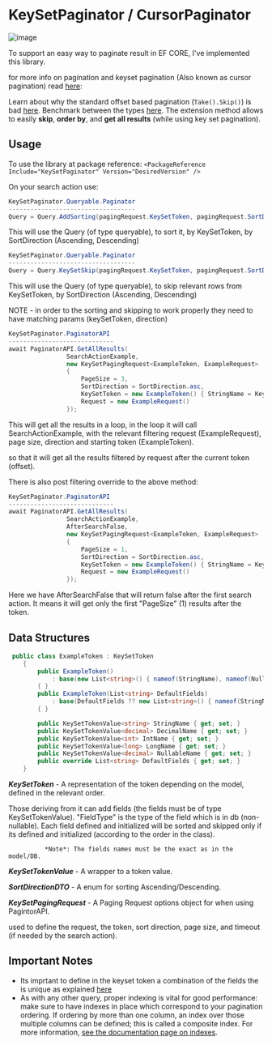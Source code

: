 # KeySetPaginator / CursorPaginator
![image](https://user-images.githubusercontent.com/13892385/189951522-0bd23515-468d-4ccc-9fa5-3bcb2475c542.png)

To support an easy way to paginate result in EF CORE, I've implemented this library.

for more info on pagination and keyset pagination (Also known as cursor pagination) read [here](https://docs.microsoft.com/en-us/ef/core/querying/pagination): 


Learn about why the standard offset based pagination (`Take().Skip()`) is bad [here](http://use-the-index-luke.com/no-offset).
Benchmark between the types [here](https://khalidabuhakmeh.com/cursor-paging-with-entity-framework-core-and-aspnet-core). 
The extension method allows to easily **skip**, **order by**, and **get all results** (while using key set pagination).

## Usage

To use the library at package reference:
    ```<PackageReference Include="KeySetPaginator" Version="DesiredVersion" />```


On your search action use: 
```cs
KeySetPaginator.Queryable.Paginator
-----------------------------------
Query = Query.AddSorting(pagingRequest.KeySetToken, pagingRequest.SortDirection);
```
This will use the Query (of type queryable), to sort it, by KeySetToken, by SortDirection (Ascending, Descending)

```cs
KeySetPaginator.Queryable.Paginator
-----------------------------------
Query = Query.KeySetSkip(pagingRequest.KeySetToken, pagingRequest.SortDirection);
```
This will use the Query (of type queryable), to skip relevant rows from KeySetToken, by SortDirection (Ascending, Descending)

NOTE - in order to the sorting and skipping to work properly they need to have matching params (keySetToken, direction)

```cs
KeySetPaginator.PaginatorAPI
-----------------------------
await PaginatorAPI.GetAllResults(
                SearchActionExample,
                new KeySetPagingRequest<ExampleToken, ExampleRequest>
                {
                    PageSize = 3,
                    SortDirection = SortDirection.asc,
                    KeySetToken = new ExampleToken() { StringName = KeySetToken.InitField("sharon2"), NullableName = KeySetToken.InitField(2M) },
                    Request = new ExampleRequest()
                });
```
This will get all the results in a loop, in the loop it will call SearchActionExample, 
with the relevant filtering request (ExampleRequest), page size, direction and starting token (ExampleToken).

so that it will get all the results filtered by request after the current token (offset).

There is also post filtering override to the above method:
```cs
KeySetPaginator.PaginatorAPI
-----------------------------
await PaginatorAPI.GetAllResults(
                SearchActionExample,
                AfterSearchFalse,
                new KeySetPagingRequest<ExampleToken, ExampleRequest>
                {
                    PageSize = 1,
                    SortDirection = SortDirection.asc,
                    KeySetToken = new ExampleToken() { StringName = KeySetToken.InitField("sharon2"), NullableName = KeySetToken.InitField(3M) },
                    Request = new ExampleRequest()
                });
```
Here we have AfterSearchFalse that will return false after the first search action.
It means it will get only the first "PageSize" (1) results after the token.


## Data Structures

```cs
 public class ExampleToken : KeySetToken
    {
        public ExampleToken()
            : base(new List<string>() { nameof(StringName), nameof(NullableName)})
        { }
        public ExampleToken(List<string> DefaultFields)
            : base(DefaultFields ?? new List<string>() { nameof(StringName), nameof(NullableName) })
        { }

        public KeySetTokenValue<string> StringName { get; set; }
        public KeySetTokenValue<decimal> DecimalName { get; set; }
        public KeySetTokenValue<int> IntName { get; set; }
        public KeySetTokenValue<long> LongName { get; set; }
        public KeySetTokenValue<decimal> NullableName { get; set; }
        public override List<string> DefaultFields { get; set; }
    }
```

***KeySetToken*** - A representation of the token depending on the model, defined in the relevant order.

Those deriving from it can add fields (the fields must be of type KeySetTokenValue<FieldType>).
"FieldType" is the type of the field which is in db (non-nullable).
Each field defined and initialized will be sorted and skipped only if its defined and initialized (according to the order in the class).

              *Note*: The fields names must be the exact as in the model/DB.

***KeySetTokenValue*** - A wrapper to a token value.

***SortDirectionDTO*** - A enum for sorting Ascending/Descending.

***KeySetPagingRequest*** - A Paging Request options object for when using PagintorAPI.

used to define the request, the token, sort direction, page size, and timeout (if needed by the search action).

## Important Notes
* Its imprtant to define in the keyset token a combination of the fields the is unique as explained [here](https://docs.microsoft.com/en-us/ef/core/querying/pagination)
* As with any other query, proper indexing is vital for good performance: make sure to have indexes in place which correspond to your pagination ordering. If ordering by more than one column, an index over those multiple columns can be defined; this is called a composite index.
For more information, [see the documentation page on indexes](https://docs.microsoft.com/en-us/ef/core/modeling/indexes).
